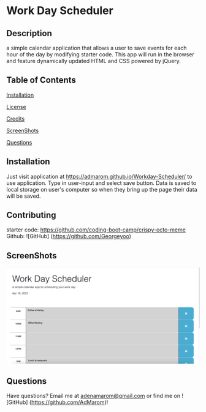 # Work Day Scheduler 


## Description 
 a simple calendar application that allows a user to save events for each hour of the day by modifying starter code. This app will run in the browser and feature dynamically updated HTML and CSS powered by jQuery.

## Table of Contents

 [Installation](#Installation)

    
 [License](#License)

    
 [Credits](#Credits)

 [ScreenShots](#ScreenShots)

    
 [Questions](#Questions)


## Installation
Just visit application at https://admarom.github.io/Workday-Scheduler/ to use application. Type in user-input and select save button. Data is saved to local storage on user's computer so when they bring up the page their data will be saved.

## Contributing
starter code: https://github.com/coding-boot-camp/crispy-octo-meme Github: ![GitHub] (https://github.com/Georgeyoo)

## ScreenShots

![](./images/ScreenShot.png)


## Questions

Have questions? Email me at adenamarom@gmail.com or find me on ![GitHub] (https://github.com/AdMarom)!